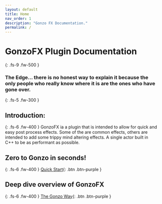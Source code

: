 ```yaml
---
layout: default
title: Home
nav_order: 1
description: "Gonzo FX Documentation."
permalink: /
---
```

# GonzoFX Plugin Documentation
{: .fs-9 .fw-500 }
### The Edge... there is no honest way to explain it because the only people who really know where it is are the ones who have gone over.
{: .fs-5 .fw-300 }

## Introduction:
{: .fs-6 .fw-400 }
GonzoFX ia a plugin that is intended to allow for quick and easy post process effects. Some of the are common effects, others are intended to add some trippy mind altering effects. A single actor built in C++ to be as performant as possible.

## Zero to Gonzo in seconds!
{: .fs-6 .fw-400 }
[Quick Start](https://madteapartygames.github.io/the-gonzo-docs/docs/quickstart.html){: .btn .btn-purple }

## Deep dive overview of GonzoFX
{: .fs-6 .fw-400 }
[The Gonzo Way](https://madteapartygames.github.io/the-gonzo-docs/docs/deepdive.html){: .btn .btn-purple }
